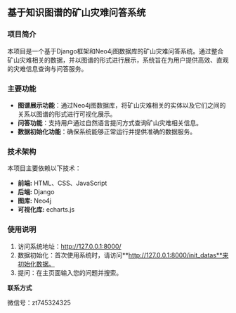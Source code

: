 ## 基于知识图谱的矿山灾难问答系统

### 项目简介

本项目是一个基于Django框架和Neo4j图数据库的矿山灾难问答系统。通过整合矿山灾难相关的数据，并以图谱的形式进行展示，系统旨在为用户提供高效、直观的灾难信息查询与问答服务。

### 主要功能

* **图谱展示功能**：通过Neo4j图数据库，将矿山灾难相关的实体以及它们之间的关系以图谱的形式进行可视化展示。
* **问答功能**：支持用户通过自然语言提问方式查询矿山灾难相关信息。
* **数据初始化功能**：确保系统能够正常运行并提供准确的数据服务。


### 技术架构

本项目主要依赖以下技术：

* **前端:** HTML、CSS、JavaScript
* **后端:** Django
* **图库:** Neo4j
* **可视化库:** echarts.js


### 使用说明

1. 访问系统地址：http://127.0.0.1:8000/
2. 数据初始化：首次使用系统时，请访问**http://127.0.0.1:8000/init_datas**来初始化数据。
3. 提问：在主页面输入您的问题并搜索。


**联系方式**

微信号：zt745324325